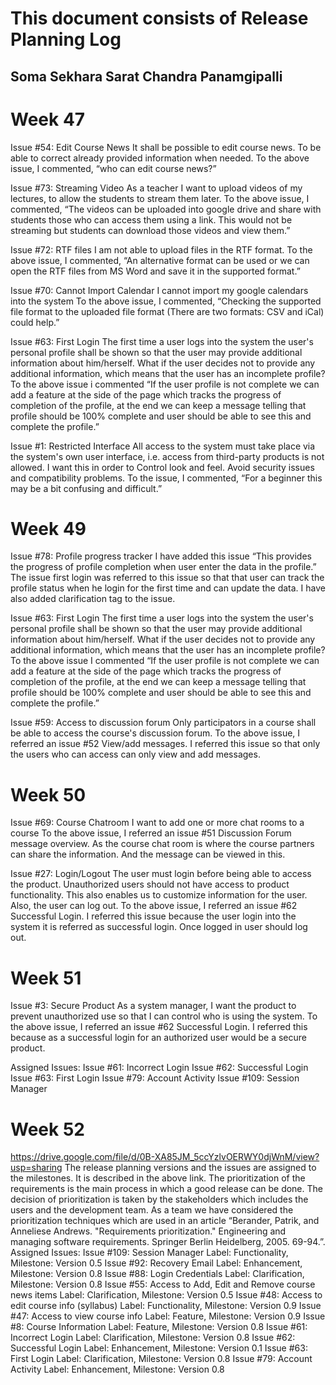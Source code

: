 # This document consists of Release Planning Log

## Soma Sekhara Sarat Chandra Panamgipalli

# Week 47

Issue #54: Edit Course News 
It shall be possible to edit course news. To be able to correct already provided information when needed.
To the above issue, I commented, “who can edit course news?”

Issue #73: Streaming Video
As a teacher I want to upload videos of my lectures, to allow the students to stream them later.
To the above issue, I commented, “The videos can be uploaded into google drive and share with students those who can access them using a link. This would not be streaming but students can download those videos and view them.”

Issue #72: RTF files
I am not able to upload files in the RTF format.
To the above issue, I commented, “An alternative format can be used or we can open the RTF files from MS Word and save it in the supported format.”

Issue #70: Cannot Import Calendar
I cannot import my google calendars into the system
To the above issue, I commented, “Checking the supported file format to the uploaded file format (There are two formats: CSV and iCal) could help.”

Issue #63: First Login
The first time a user logs into the system the user's personal profile shall be shown so that the user may provide additional information about him/herself.
What if the user decides not to provide any additional information, which means that the user has an incomplete profile?
To the above issue i commented “If the user profile is not complete we can add a feature at the side of the page which tracks the progress of completion of the profile, at the end we can keep a message telling that profile should be 100% complete and user should be able to see this and complete the profile.”

Issue #1: Restricted Interface
All access to the system must take place via the system's own user interface, i.e. access from third-party products is not allowed.
I want this in order to Control look and feel. Avoid security issues and compatibility problems.
To the issue, I commented, “For a beginner this may be a bit confusing and difficult.”

# Week 49
Issue #78: Profile progress tracker
I have added this issue “This provides the progress of profile completion when user enter the data in the profile.”
The issue first login was referred to this issue so that that user can track the profile status when he login for the first time and can update the data. I have also added clarification tag to the issue.

Issue #63: First Login
The first time a user logs into the system the user's personal profile shall be shown so that the user may provide additional information about him/herself.
What if the user decides not to provide any additional information, which means that the user has an incomplete profile?
To the above issue I commented “If the user profile is not complete we can add a feature at the side of the page which tracks the progress of completion of the profile, at the end we can keep a message telling that profile should be 100% complete and user should be able to see this and complete the profile.”

Issue #59: Access to discussion forum
Only participators in a course shall be able to access the course's discussion forum.
To the above issue, I referred an issue #52 View/add messages. I referred this issue so that only the users who can access can only view and add messages.

# Week 50

Issue #69: Course Chatroom
I want to add one or more chat rooms to a course
To the above issue, I referred an issue #51 Discussion Forum message overview. As the course chat room is where the course partners can share the information. And the message can be viewed in this.

Issue #27: Login/Logout
The user must login before being able to access the product. Unauthorized users should not have access to product functionality. This also enables us to customize information for the user. Also, the user can log out.
To the above issue, I referred an issue #62 Successful Login. I referred this issue because the user login into the system it is referred as successful login. Once logged in user should log out.

# Week 51

Issue #3: Secure Product
As a system manager, I want the product to prevent unauthorized use so that I can control who is using the system.
To the above issue, I referred an issue #62 Successful Login. I referred this because as a successful login for an authorized user would be a secure product.


Assigned Issues:
Issue #61: Incorrect Login
Issue #62: Successful Login
Issue #63: First Login
Issue #79: Account Activity
Issue #109: Session Manager

# Week 52
https://drive.google.com/file/d/0B-XA85JM_5ccYzlvOERWY0djWnM/view?usp=sharing
The release planning versions and the issues are assigned to the milestones. It is described in the above link.
The prioritization of the requirements is the main process in which a good release can be done. The decision of prioritization is taken by the stakeholders which includes the users and the development team. As a team we have considered the prioritization techniques which are used in an article “Berander, Patrik, and Anneliese Andrews. "Requirements prioritization." Engineering and managing software requirements. Springer Berlin Heidelberg, 2005. 69-94.”.
Assigned Issues:
Issue #109: Session Manager
Label: Functionality, Milestone: Version 0.5
Issue #92: Recovery Email
Label: Enhancement, Milestone: Version 0.8
Issue #88: Login Credentials
Label: Clarification, Milestone: Version 0.8
Issue #55: Access to Add, Edit and Remove course news items
Label: Clarification, Milestone: Version 0.5
Issue #48: Access to edit course info (syllabus)
Label: Functionality, Milestone: Version 0.9
Issue #47: Access to view course info
Label: Feature, Milestone: Version 0.9
Issue #8: Course Information
Label: Feature, Milestone: Version 0.8
Issue #61: Incorrect Login
Label: Clarification, Milestone: Version 0.8
Issue #62: Successful Login
Label: Enhancement, Milestone: Version 0.1
Issue #63: First Login
Label: Clarification, Milestone: Version 0.8
Issue #79: Account Activity
Label: Enhancement, Milestone: Version 0.8



